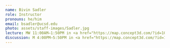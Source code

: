 ```yaml
---
name: Bivin Sadler
role: Instructor
pronouns: he/him
email: bsadler@ucsd.edu
photo: assets/staff-images/Sadler.jpg
lecture: MW 11:00AM–1:50PM in <a href="https://map.concept3d.com/?id=1005#!ct/18312?s/WLH_Main">WLH</a> 2115.
discussion: M 4:00PM–5:50PM in <a href="https://map.concept3d.com/?id=1005#!ct/18312?s/WLH_Main">WLH</a> 2205.
---
```


